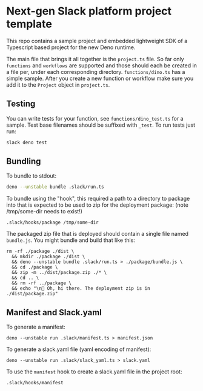 # Next-gen Slack platform project template
This repo contains a sample project and embedded lightweight SDK of a Typescript based project for the new Deno runtime. 

The main file that brings it all together is the `project.ts` file.  So far only `functions` and `workflows` are supported and those should each be created in a file per, under each corresponding directory. `functions/dino.ts` has a simple sample. After you create a new function or workflow make sure you add it to the `Project` object in `project.ts`. 

## Testing
You can write tests for your function, see `functions/dino_test.ts` for a sample. Test base filenames should be suffixed with `_test`. To run tests just run:

```bash
slack deno test
```

## Bundling
To bundle to stdout:

```bash
deno --unstable bundle .slack/run.ts
```

To bundle using the "hook", this required a path to a directory to package into that is expected to be used to zip for the deployment package:
(note /tmp/some-dir needs to exist!)
```
.slack/hooks/package /tmp/some-dir
```

The packaged zip file that is deployed should contain a single file named `bundle.js`. You might bundle and build that like this:
```
rm -rf ./package ./dist \
  && mkdir ./package ./dist \
  && deno --unstable bundle .slack/run.ts > ./package/bundle.js \
  && cd ./package \
  && zip -m ../dist/package.zip ./* \
  && cd .. \
  && rm -rf ../package \
  && echo "\n👋 Oh, hi there. The deployment zip is in ./dist/package.zip"
```


## Manifest and Slack.yaml
To generate a manifest:
```
deno --unstable run .slack/manifest.ts > manifest.json
```

To generate a slack.yaml file (yaml encoding of manifest):
```
deno --unstable run .slack/slack_yaml.ts > slack.yaml
```

To use the `manifest` hook to create a slack.yaml file in the project root:
```
.slack/hooks/manifest
```
